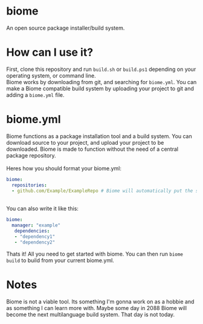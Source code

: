# biome
An open source package installer/build system.
<br>
# How can I use it?
First, clone this repository and run `build.sh` or `build.ps1` depending on your operating system, or command line. <br>
Biome works by downloading from git, and searching for `biome.yml`. You can make a Biome compatible build system by uploading your project to git and adding a `biome.yml` file.
# biome.yml
Biome functions as a package installation tool and a build system. You can download source to your project, and upload your project to be downloaded. Biome is made to function without the need of a central package repository.
<br><br>
Heres how you should format your biome.yml: <br>
```yaml
biome:
  repositories:
  - github.com/Example/ExampleRepo # Biome will automatically put the source from repositories specified into /pkg/{repository name}
```
<br>
You can also write it like this:

```yaml
biome: 
  manager: "example"
   dependencies:
   - "dependency1"
   - "dependency2"
```
Thats it! All you need to get started with biome. You can then run ```biome build``` to build from your current biome.yml.
# Notes
Biome is not a viable tool. Its something I'm gonna work on as a hobbie and as something I can learn more with. Maybe some day in 2088 Biome will become the next multilanguage build system. That day is not today.
